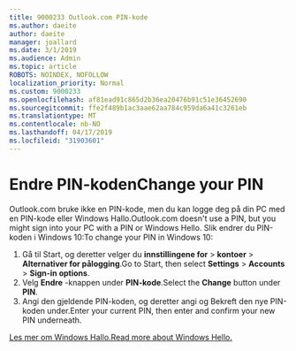 ```yaml
---
title: 9000233 Outlook.com PIN-kode
ms.author: daeite
author: daeite
manager: joallard
ms.date: 3/1/2019
ms.audience: Admin
ms.topic: article
ROBOTS: NOINDEX, NOFOLLOW
localization_priority: Normal
ms.custom: 9000233
ms.openlocfilehash: af81ead91c865d2b36ea20476b91c51e36452690
ms.sourcegitcommit: ffe2f489b1ac3aae62aa784c959da6a41c3261eb
ms.translationtype: MT
ms.contentlocale: nb-NO
ms.lasthandoff: 04/17/2019
ms.locfileid: "31903601"
---
```

# <a name="change-your-pin"></a><span data-ttu-id="1395b-102">Endre PIN-koden</span><span class="sxs-lookup"><span data-stu-id="1395b-102">Change your PIN</span></span>

<span data-ttu-id="1395b-103">Outlook.com bruke ikke en PIN-kode, men du kan logge deg på din PC med en PIN-kode eller Windows Hallo.</span><span class="sxs-lookup"><span data-stu-id="1395b-103">Outlook.com doesn't use a PIN, but you might sign into your PC with a PIN or Windows Hello.</span></span> <span data-ttu-id="1395b-104">Slik endrer du PIN-koden i Windows 10:</span><span class="sxs-lookup"><span data-stu-id="1395b-104">To change your PIN in Windows 10:</span></span>

1. <span data-ttu-id="1395b-105">Gå til Start, og deretter velger du **innstillingene for** > **kontoer** > **Alternativer for pålogging**.</span><span class="sxs-lookup"><span data-stu-id="1395b-105">Go to Start, then select **Settings** > **Accounts** > **Sign-in options**.</span></span>
2. <span data-ttu-id="1395b-106">Velg **Endre** -knappen under **PIN-kode**.</span><span class="sxs-lookup"><span data-stu-id="1395b-106">Select the **Change** button under **PIN**.</span></span>
3. <span data-ttu-id="1395b-107">Angi den gjeldende PIN-koden, og deretter angi og Bekreft den nye PIN-koden under.</span><span class="sxs-lookup"><span data-stu-id="1395b-107">Enter your current PIN, then enter and confirm your new PIN underneath.</span></span>

[<span data-ttu-id="1395b-108">Les mer om Windows Hallo.</span><span class="sxs-lookup"><span data-stu-id="1395b-108">Read more about Windows Hello.</span></span>](https://support.microsoft.com/help/17215/)